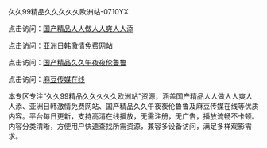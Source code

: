 久久99精品久久久久久欧洲站-0710YX

点击访问：<a href="https://heiliaoe8ajia.pages.dev">国产精品人人做人人爽人人添</a>

点击访问：<a href="https://heiliaoxqkkct.pages.dev">亚洲日韩激情免费网站</a>

点击访问：<a href="https://heiliaoxwd5i8.pages.dev">国产精品久久午夜夜伦鲁鲁</a>

点击访问：<a href="https://heiliaowt0d7p.pages.dev">麻豆传媒在线</a>

本专区专注“久久99精品久久久久久欧洲站”资源，涵盖国产精品人人做人人爽人人添、亚洲日韩激情免费网站、国产精品久久午夜夜伦鲁鲁及麻豆传媒在线等优质内容。平台每日更新，支持高清在线播放，无需注册，无广告，播放流畅不卡顿。内容分类清晰，方便用户快速查找所需资源，兼容多设备访问，满足多样观影需求。

<span style="display:none;">[Canonical link](https://github.com/sau20250710/sau20250710 ）</span>
